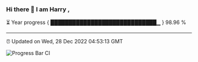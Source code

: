 ### Hi there 👋 I am Harry , 

⏳ Year progress { █████████████████████████████▁ } 98.96 %

---

⏰ Updated on Wed, 28 Dec 2022 04:53:13 GMT

![Progress Bar CI](https://github.com/duykhang68/duykhang68/workflows/Progress%20Bar%20CI/badge.svg)
